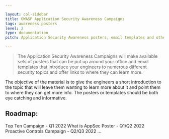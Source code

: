 ```yaml
---

layout: col-sidebar
title: OWASP Application Security Awareness Campaigns
tags: awareness posters
level: 2
type: documentation
pitch: Application Security Awareness posters, email templates and other material for creating awareness campaigns for your engineers.

---
```


>The Application Security Awareness Campaigns will make available sets of posters that can be put up around your office and email templates that introduce your engineers to numerous different security topics and offer links to where they can learn more.

The objective of the material is to give the engineers a short introduction to the topic that will leave them wanting to learn more about it and point them to where they can get more info. The posters or templates should be both eye catching and informative.

## Roadmap:

Top Ten Campaign - Q1 2022
What is AppSec Poster - Q1/Q2 2022
Proactive Controls Campaign - Q2/Q3 2022
...

